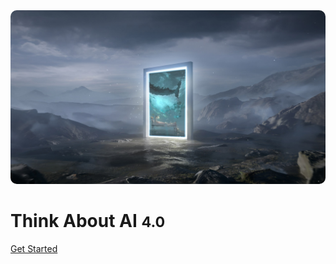 <!-- _coverpage.md -->
<img src="logo/logo.jpg" width="800">
<style>
img {
    border-radius: 10px;
    -webkit-border-radius: 10px;
    -moz-border-radius: 10px;
}
</style>

# Think About AI <small>4.0</small>

[Get Started](/README.md)
